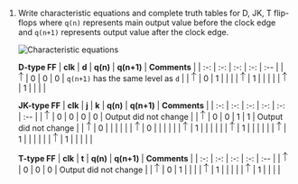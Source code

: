 1. Write characteristic equations and complete truth tables for D, JK, T flip-flops where `q(n)` represents main output value before the clock edge and `q(n+1)` represents output value after the clock edge.

   ![Characteristic equations](images/eq_flip_flops.png)
   <!--
   https://editor.codecogs.com/
   \begin{align*}
       q_{n+1}^D =&~D \\
       q_{n+1}^{JK} =& \\
       q_{n+1}^T =& \\
   \end{align*}
   -->

   **D-type FF**
   | **clk** | **d** | **q(n)** | **q(n+1)** | **Comments** |
   | :-: | :-: | :-: | :-: | :-- |
   | ![rising](https://github.com/Polkorabjaroslav/digital-electronics-1/blob/main/labs/obraz/eq_uparrow.png) | 0 | 0 | 0 | `q(n+1)` has the same level as `d` |
   | ![rising](https://github.com/Polkorabjaroslav/digital-electronics-1/blob/main/labs/obraz/eq_uparrow.png) | 0 | 1 |  |  |
   | ![rising](https://github.com/Polkorabjaroslav/digital-electronics-1/blob/main/labs/obraz/eq_uparrow.png) | 1 |  |  |  |
   | ![rising](https://github.com/Polkorabjaroslav/digital-electronics-1/blob/main/labs/obraz/eq_uparrow.png) | 1 |  |  |  |

   **JK-type FF**
   | **clk** | **j** | **k** | **q(n)** | **q(n+1)** | **Comments** |
   | :-: | :-: | :-: | :-: | :-: | :-- |
   | ![rising](https://github.com/Polkorabjaroslav/digital-electronics-1/blob/main/labs/obraz/eq_uparrow.png) | 0 | 0 | 0 | 0 | Output did not change |
   | ![rising](https://github.com/Polkorabjaroslav/digital-electronics-1/blob/main/labs/obraz/eq_uparrow.png) | 0 | 0 | 1 | 1 | Output did not change |
   | ![rising](https://github.com/Polkorabjaroslav/digital-electronics-1/blob/main/labs/obraz/eq_uparrow.png) | 0 |  |  |  |  |
   | ![rising](https://github.com/Polkorabjaroslav/digital-electronics-1/blob/main/labs/obraz/eq_uparrow.png) | 0 |  |  |  |  |
   | ![rising](https://github.com/Polkorabjaroslav/digital-electronics-1/blob/main/labs/obraz/eq_uparrow.png) | 1 |  |  |  |  |
   | ![rising](https://github.com/Polkorabjaroslav/digital-electronics-1/blob/main/labs/obraz/eq_uparrow.png) | 1 |  |  |  |  |
   | ![rising](https://github.com/Polkorabjaroslav/digital-electronics-1/blob/main/labs/obraz/eq_uparrow.png) | 1 |  |  |  |  |
   | ![rising](https://github.com/Polkorabjaroslav/digital-electronics-1/blob/main/labs/obraz/eq_uparrow.png) | 1 |  |  |  |  |

   **T-type FF**
   | **clk** | **t** | **q(n)** | **q(n+1)** | **Comments** |
   | :-: | :-: | :-: | :-: | :-- |
   | ![rising](https://github.com/Polkorabjaroslav/digital-electronics-1/blob/main/labs/obraz/eq_uparrow.png) | 0 | 0 | 0 | Output did not change |
   | ![rising](https://github.com/Polkorabjaroslav/digital-electronics-1/blob/main/labs/obraz/eq_uparrow.png) | 0 | 1 |  |  |
   | ![rising](https://github.com/Polkorabjaroslav/digital-electronics-1/blob/main/labs/obraz/eq_uparrow.png) | 1 |  |  |  |
   | ![rising](https://github.com/Polkorabjaroslav/digital-electronics-1/blob/main/labs/obraz/eq_uparrow.png) | 1 |  |  |  |
